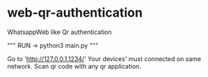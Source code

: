 # web-qr-authentication
WhatsappWeb like Qr authentication

"""
RUN -> python3 main.py
"""

Go to 'http://127.0.0.1.1234/'
Your devices' must connected on same network. Scan qr code with any qr application.
